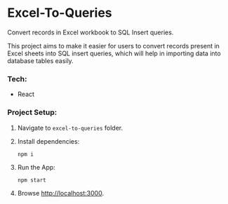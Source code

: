 # Excel-To-Queries
Convert records in Excel workbook to SQL Insert queries.  

This project aims to make it easier for users to convert records present in Excel sheets into SQL insert queries, which will help in importing data into database tables easily.

### Tech:
- React 

### Project Setup:
1. Navigate to `excel-to-queries` folder.

2. Install dependencies:
	```
	npm i
	```

3. Run the App:
	```
	npm start
	```

4. Browse <http://localhost:3000>.
